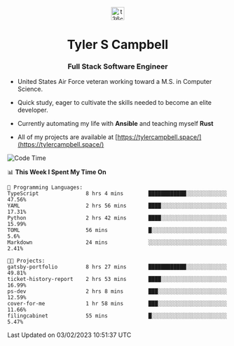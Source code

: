 <p align="center">
<a href="https://www.linkedin.com/in/t36campbell" target="blank"><img align="center" src="https://ik.imagekit.io/t36campbell/Portfolio/linkedin.png.original_m8bbGgPh6.png" alt="t36campbell" height="30" width="30" /></a>
</p>
<h1 align="center">Tyler S Campbell</h1>
<h3 align="center">Full Stack Software Engineer</h3>

* United States Air Force veteran working toward a M.S. in Computer Science.

* Quick study, eager to cultivate the skills needed to become an elite developer.

* Currently automating my life with **Ansible** and teaching myself **Rust**

* All of my projects are available at [https://tylercampbell.space/](https://tylercampbell.space/)

<!--START_SECTION:waka-->
![Code Time](http://img.shields.io/badge/Code%20Time-2%2C139%20hrs%2019%20mins-blue)

📊 **This Week I Spent My Time On** 

```text
💬 Programming Languages: 
TypeScript               8 hrs 4 mins        ████████████░░░░░░░░░░░░░   47.56% 
YAML                     2 hrs 56 mins       ████░░░░░░░░░░░░░░░░░░░░░   17.31% 
Python                   2 hrs 42 mins       ████░░░░░░░░░░░░░░░░░░░░░   15.99% 
TOML                     56 mins             █░░░░░░░░░░░░░░░░░░░░░░░░   5.6% 
Markdown                 24 mins             ░░░░░░░░░░░░░░░░░░░░░░░░░   2.41%

🐱‍💻 Projects: 
gatsby-portfolio         8 hrs 27 mins       ████████████░░░░░░░░░░░░░   49.81% 
ticket-history-report    2 hrs 53 mins       ████░░░░░░░░░░░░░░░░░░░░░   16.99% 
ps-dev                   2 hrs 8 mins        ███░░░░░░░░░░░░░░░░░░░░░░   12.59% 
cover-for-me             1 hr 58 mins        ███░░░░░░░░░░░░░░░░░░░░░░   11.66% 
filingcabinet            55 mins             █░░░░░░░░░░░░░░░░░░░░░░░░   5.47%

```


 Last Updated on 03/02/2023 10:51:37 UTC
<!--END_SECTION:waka-->
